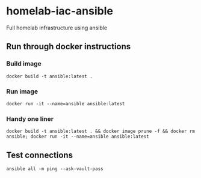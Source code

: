 # homelab-iac-ansible
Full homelab infrastructure using ansible
## Run through docker instructions
### Build image
```docker build -t ansible:latest .```
### Run image
```docker run -it --name=ansible ansible:latest```

### Handy one liner
```docker build -t ansible:latest . && docker image prune -f && docker rm ansible; docker run -it --name=ansible ansible:latest```

## Test connections
```ansible all -m ping --ask-vault-pass```
